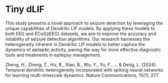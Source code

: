 # Tiny dLIF

This study presents a novel approach to seizure detection by leveraging the unique capabilities of Dendritic LIF models. By applying these models to both EEG and ECoG(iEEG) datasets, we aim to improve the accuracy and reliability of seizure detection algorithms. Our research harnesses the heterogeneity inherent in Dendritic LIF models to better capture the dynamics of epileptic activity, paving the way for more effective diagnostic tools and treatments in epilepsy management.

Zheng, H., Zheng, Z., Hu, R., Xiao, B., Wu, Y., Yu, F., ... & Deng, L. (2024). Temporal dendritic heterogeneity incorporated with spiking neural networks for learning multi-timescale dynamics. Nature Communications, 15(1), 277.

